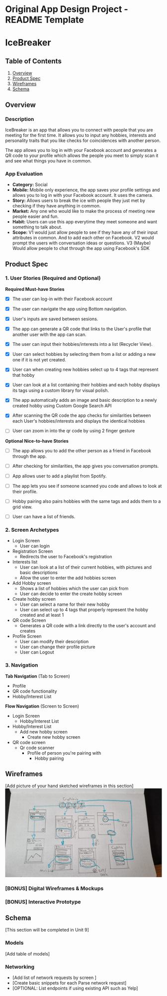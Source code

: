 Original App Design Project - README Template
===

# IceBreaker

## Table of Contents
1. [Overview](#Overview)
1. [Product Spec](#Product-Spec)
1. [Wireframes](#Wireframes)
2. [Schema](#Schema)

## Overview
### Description
IceBreaker is an app that allows you to connect with people that you are meeting for the first time. It allows you to input any hobbies, interests and personality traits that you like checks for coincidences with another person. 

The app allows you to log in with your Facebook account and generates a QR code to your profile which allows the people you meet to simply scan it and see what things you have in common.

### App Evaluation

- **Category:** Social
- **Mobile:** Mobile only experience, the app saves your profile settings and allows you to log in with your Facebook account. It uses the camera.
- **Story:** Allows users to break the ice with people they just met by checking if they have anything in common.
- **Market:** Any one who would like to make the process of meeting new people easier and fun.
- **Habit:** Users can use this app everytime they meet someone and want something to talk about.
- **Scope:** V1 would just allow people to see if they have any of their input attributes in common. And to add each other on Facebook. V2 would prompt the users with conversation ideas or questions. V3 (Maybe) Would allow people to chat through the app using Facebook's SDK

## Product Spec

### 1. User Stories (Required and Optional)

**Required Must-have Stories**


* [x] The user can log-in with their Facebook account
* [x] The user can navigate the app using Bottom navigation.
* [x] User's inputs are saved between sesions.
* [x] The app can generate a QR code that links to the User's profile that another user with the app can scan.
* [x] The user can input their hobbies/interests into a list (Recycler View).
* [x] User can select hobbies by selecting them from a list or adding a new one if it is not yet created.
* [x] User can when creating new hobbies select up to 4 tags that represent that hobby
* [x] User can look at a list containing their hobbies and each hobby displays its tags using a custom library for visual polish.
* [x] The app automatically adds an image and basic description to a newly created hobby using Custom Google Search API
* [x] After scanning the QR code the app checks for similarities between each User's hobbies/interests and displays the identical hobbies
* [ ] User can zoom in into the qr code by using 2 finger gesture


**Optional Nice-to-have Stories**

* [ ] The app allows you to add the other person as a friend in Facebook through the app.
* [ ] After checking for similarities, the app gives you conversation prompts.
* [ ] App allows user to add a playlist from Spotify.
* [ ] The app lets you see if someone scanned you code and allows to look at their profile.
* [ ] Hobby pairing also pairs hobbies with the same tags and adds them to a grid view.
* [ ] User can have a list of friends.


### 2. Screen Archetypes

* Login Screen
   * User can login
* Registration Screen
   * Redirects the user to Facebook's registration
* Interests list
    * User can look at a list of their current hobbies, with pictures and basic descriptions
    * Allow the user to enter the add hobbies screen
* Add Hobby screen
    * Shows a list of hobbies which the user can pick from
    * User can decide to enter the create hobby screen
* Create hobby screen
    * User can select a name for their new hobby
    * User can select up to 4 tags that properly represent the hobby created and at least 1
* QR code Screen
    * Generates a QR code with a link directly to the user's account and creates 
* Profile Screen
    * User can modify their description
    * User can change their profile picture
    * User can Logout

### 3. Navigation

**Tab Navigation** (Tab to Screen)

* Profile
* QR code functionality
* Hobby/Interest List

**Flow Navigation** (Screen to Screen)

* Login Screen
   * Hobby/Interest List
* Hobby/Interest List
   * Add new hobby screen
     * Create new hobby screen 
* QR code screen
    * Qr code scanner
      * Profile of person you're pairing with
         * Hobby pairing 

## Wireframes
[Add picture of your hand sketched wireframes in this section]
<img src="https://github.com/PrimebIue/FBU_Final_APP/blob/main/CryptoHub_Wirefram.jpeg" width=600>

### [BONUS] Digital Wireframes & Mockups

### [BONUS] Interactive Prototype

## Schema 
[This section will be completed in Unit 9]
### Models
[Add table of models]
### Networking
- [Add list of network requests by screen ]
- [Create basic snippets for each Parse network request]
- [OPTIONAL: List endpoints if using existing API such as Yelp]
